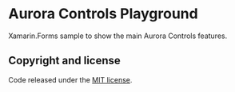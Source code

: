 # Aurora Controls Playground

Xamarin.Forms sample to show the main Aurora Controls features.

## Copyright and license

Code released under the [MIT license](https://opensource.org/licenses/MIT).